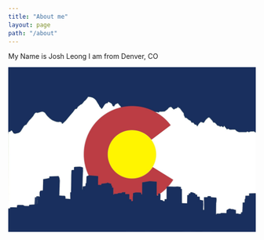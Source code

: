 ```yaml
---
title: "About me"
layout: page
path: "/about"
---
```


My Name is Josh Leong I am from Denver, CO

![JDenver](./denver.jpg)